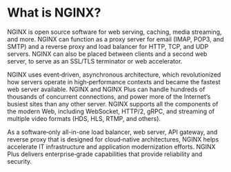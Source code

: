 # What is NGINX?

NGINX is open source software for web serving, caching, media streaming, and more. NGINX can function as a proxy server for email (IMAP, POP3, and SMTP) and a reverse proxy and load balancer for HTTP, TCP, and UDP servers. NGINX can also be placed between clients and a second web server, to serve as an SSL/TLS terminator or web accelerator. 

NGINX uses event‑driven, asynchronous architecture, which revolutionized how servers operate in high‑performance contexts and became the fastest web server available. NGINX and NGINX Plus can handle hundreds of thousands of concurrent connections, and power more of the Internet’s busiest sites than any other server. NGINX supports all the components of the modern Web, including WebSocket, HTTP/2, gRPC, and streaming of multiple video formats (HDS, HLS, RTMP, and others).
 
As a software‑only all-in-one load balancer, web server, API gateway, and reverse proxy that is designed for cloud‑native architectures, NGINX helps accelerate IT infrastructure and application modernization efforts. NGINX Plus delivers enterprise‑grade capabilities that provide reliability and security.
